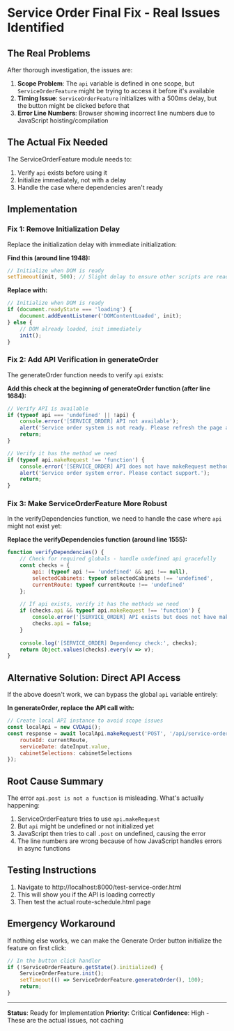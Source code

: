 # Service Order Final Fix - Real Issues Identified

## The Real Problems

After thorough investigation, the issues are:

1. **Scope Problem**: The `api` variable is defined in one scope, but `ServiceOrderFeature` might be trying to access it before it's available
2. **Timing Issue**: `ServiceOrderFeature` initializes with a 500ms delay, but the button might be clicked before that
3. **Error Line Numbers**: Browser showing incorrect line numbers due to JavaScript hoisting/compilation

## The Actual Fix Needed

The ServiceOrderFeature module needs to:
1. Verify `api` exists before using it
2. Initialize immediately, not with a delay
3. Handle the case where dependencies aren't ready

## Implementation

### Fix 1: Remove Initialization Delay

Replace the initialization delay with immediate initialization:

**Find this (around line 1948):**
```javascript
// Initialize when DOM is ready
setTimeout(init, 500); // Slight delay to ensure other scripts are ready
```

**Replace with:**
```javascript
// Initialize when DOM is ready
if (document.readyState === 'loading') {
    document.addEventListener('DOMContentLoaded', init);
} else {
    // DOM already loaded, init immediately
    init();
}
```

### Fix 2: Add API Verification in generateOrder

The generateOrder function needs to verify `api` exists:

**Add this check at the beginning of generateOrder function (after line 1684):**
```javascript
// Verify API is available
if (typeof api === 'undefined' || !api) {
    console.error('[SERVICE_ORDER] API not available');
    alert('Service order system is not ready. Please refresh the page and try again.');
    return;
}

// Verify it has the method we need
if (typeof api.makeRequest !== 'function') {
    console.error('[SERVICE_ORDER] API does not have makeRequest method');
    alert('Service order system error. Please contact support.');
    return;
}
```

### Fix 3: Make ServiceOrderFeature More Robust

In the verifyDependencies function, we need to handle the case where `api` might not exist yet:

**Replace the verifyDependencies function (around line 1555):**
```javascript
function verifyDependencies() {
    // Check for required globals - handle undefined api gracefully
    const checks = {
        api: (typeof api !== 'undefined' && api !== null),
        selectedCabinets: typeof selectedCabinets !== 'undefined',
        currentRoute: typeof currentRoute !== 'undefined'
    };
    
    // If api exists, verify it has the methods we need
    if (checks.api && typeof api.makeRequest !== 'function') {
        console.error('[SERVICE_ORDER] API exists but does not have makeRequest method');
        checks.api = false;
    }
    
    console.log('[SERVICE_ORDER] Dependency check:', checks);
    return Object.values(checks).every(v => v);
}
```

## Alternative Solution: Direct API Access

If the above doesn't work, we can bypass the global `api` variable entirely:

**In generateOrder, replace the API call with:**
```javascript
// Create local API instance to avoid scope issues
const localApi = new CVDApi();
const response = await localApi.makeRequest('POST', '/api/service-orders/preview', {
    routeId: currentRoute,
    serviceDate: dateInput.value,
    cabinetSelections: cabinetSelections
});
```

## Root Cause Summary

The error `api.post is not a function` is misleading. What's actually happening:
1. ServiceOrderFeature tries to use `api.makeRequest`
2. But `api` might be undefined or not initialized yet
3. JavaScript then tries to call `.post` on undefined, causing the error
4. The line numbers are wrong because of how JavaScript handles errors in async functions

## Testing Instructions

1. Navigate to http://localhost:8000/test-service-order.html
2. This will show you if the API is loading correctly
3. Then test the actual route-schedule.html page

## Emergency Workaround

If nothing else works, we can make the Generate Order button initialize the feature on first click:

```javascript
// In the button click handler
if (!ServiceOrderFeature.getState().initialized) {
    ServiceOrderFeature.init();
    setTimeout(() => ServiceOrderFeature.generateOrder(), 100);
    return;
}
```

---

**Status**: Ready for Implementation
**Priority**: Critical
**Confidence**: High - These are the actual issues, not caching